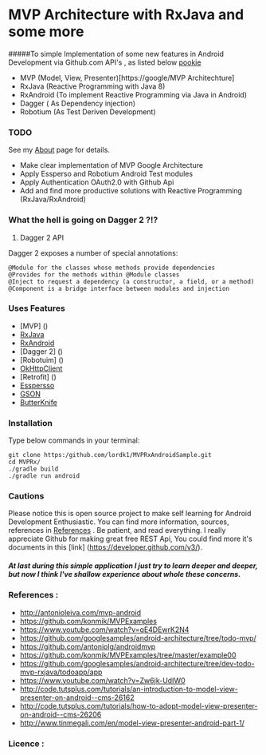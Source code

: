 # MVP Architecture with RxJava and some more 

#####To simple Implementation of some new features in Android Development via Github.com API's , as listed below
[pookie](#pookie)

- MVP (Model, View, Presenter)[https://google/MVP Architechture]
- RxJava (Reactive Programming with Java 8)
- RxAndroid (To implement Reactive Programming via Java in Android)
- Dagger ( As Dependency injection)
- Robotium (As Test Deriven Development)
 
### TODO
See my [About](#110) page for details.   

- Make clear implementation of MVP Google Architecture
- Apply Essperso and Robotium Android Test modules
- Apply Authentication OAuth2.0 with Github Api
- Add and find more productive solutions with Reactive Programming (RxJava/RxAndroid) 

### What the hell is going on Dagger 2 ?!? 
1. Dagger 2 API

Dagger 2 exposes a number of special annotations:

    @Module for the classes whose methods provide dependencies
    @Provides for the methods within @Module classes
    @Inject to request a dependency (a constructor, a field, or a method)
    @Component is a bridge interface between modules and injection


 
 
### Uses Features
 - [MVP] ()
 - [RxJava]()
 - [RxAndroid]()
 - [Dagger 2] ()
 - [Robotuim] ()
 - [OkHttpClient]()
 - [Retrofit] ()
 - [Esspersso]()
 - [GSON]()
 - [ButterKnife]()
 
   
### Installation
Type below commands in your terminal:

    git clone https:/github.com/lordk1/MVPRxAndroidSample.git
    cd MVPRx/
    ./gradle build
    ./gradle run android

### Cautions 
Please notice this is open source project to make self learning for Android Development Enthusiastic.
You can find more information, sources, references in [References](#112) .
Be patient, and read everything.
I really appreciate Github for making great free REST Api, You could find more it's documents in this [link] (https://developer.github.com/v3/).
##### At last during this simple application I just try to learn deeper and deeper, but now I think I've shallow experience about whole these concerns.

### References :
 - http://antonioleiva.com/mvp-android
 - https://github.com/konmik/MVPExamples
 - https://www.youtube.com/watch?v=qE4DEwrK2N4
 - https://github.com/googlesamples/android-architecture/tree/todo-mvp/
 - https://github.com/antoniolg/androidmvp
 - https://github.com/konmik/MVPExamples/tree/master/example00
 - https://github.com/googlesamples/android-architecture/tree/dev-todo-mvp-rxjava/todoapp/app
 - https://www.youtube.com/watch?v=Zw6jk-UdIW0
 - http://code.tutsplus.com/tutorials/an-introduction-to-model-view-presenter-on-android--cms-26162
 - http://code.tutsplus.com/tutorials/how-to-adopt-model-view-presenter-on-android--cms-26206
 - http://www.tinmegali.com/en/model-view-presenter-android-part-1/
 

  

### Licence :


